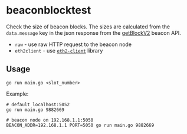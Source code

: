 # beaconblocktest

Check the size of beacon blocks. The sizes are calculated from the `data.message` key in the json response from the [getBlockV2](https://ethereum.github.io/beacon-APIs/#/Beacon/getBlockV2) beacon API.

- `raw` - use raw HTTP request to the beacon node
- `eth2client` - use [`eth2-client`](https://github.com/attestantio/go-eth2-client) library

## Usage

`go run main.go <slot_number>`

Example:
```
# default localhost:5052
go run main.go 9882669

# beacon node on 192.168.1.1:5050
BEACON_ADDR=192.168.1.1 PORT=5050 go run main.go 9882669
```
